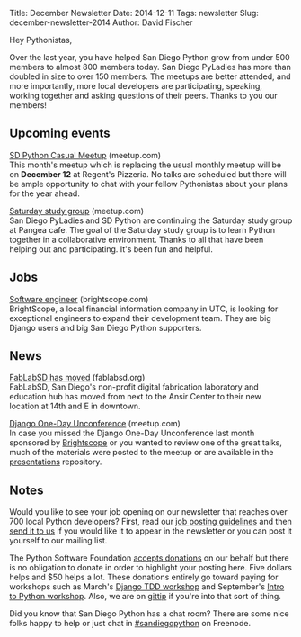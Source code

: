 Title: December Newsletter
Date: 2014-12-11
Tags: newsletter
Slug: december-newsletter-2014
Author: David Fischer


Hey Pythonistas,

Over the last year, you have helped San Diego Python grow from under 500
members to almost 800 members today. San Diego PyLadies has more than
doubled in size to over 150 members. The meetups are better attended, and
more importantly, more local developers are participating, speaking, working
together and asking questions of their peers. Thanks to you our members!


Upcoming events
---------------


[SD Python Casual Meetup][casual-meetup] (meetup.com) <br />
This month's meetup which is replacing the usual monthly meetup will be
on **December 12** at Regent's Pizzeria. No talks are scheduled but there will
be ample opportunity to chat with your fellow Pythonistas about your plans
for the year ahead.

[casual-meetup]: http://www.meetup.com/pythonsd/events/216957992/


[Saturday study group][saturday-meetup] (meetup.com) <br />
San Diego PyLadies and SD Python are continuing the Saturday study group
at Pangea cafe. The goal of the Saturday study group is to learn Python
together in a collaborative environment. Thanks to all that have been
helping out and participating. It's been fun and helpful.

[saturday-meetup]: http://www.meetup.com/pythonsd/events/218722615/


Jobs
----

[Software engineer][software-engineer] (brightscope.com) <br />
BrightScope, a local financial information company in UTC, is looking for
exceptional engineers to expand their development team. They are big Django
users and big San Diego Python supporters.

[software-engineer]: http://www.brightscope.com/about/careers/#job_Senior_Software_Engineer


News
----

[FabLabSD has moved][fablab] (fablabsd.org) <br />
FabLabSD, San Diego's non-profit digital fabrication laboratory and education
hub has moved from next to the Ansir Center to their new location at 14th
and E in downtown.

[fablab]: http://www.fablabsd.org/


[Django One-Day Unconference][django-oneday] (meetup.com) <br />
In case you missed the Django One-Day Unconference last month sponsored by
[Brightscope][] or you wanted to review one of the great talks, much of the
materials were posted to the meetup or are available in the [presentations][]
repository.

[django-oneday]: http://www.meetup.com/pythonsd/events/212859872/
[Brightscope]: http://brightscope.com
[presentations]: https://github.com/pythonsd/presentations

Notes
-----


Would you like to see your job opening on our newsletter that reaches over
700 local Python developers? First, read our
[job posting guidelines][job-guidelines] and then [send it to us][send-it]
if you would like it to appear in the newsletter or you can post it
yourself to our mailing list.

The Python Software Foundation [accepts donations][accepts-donations] on our
behalf but there is no obligation to donate in order to highlight your
posting here. Five dollars helps and $50 helps a lot. These donations entirely
go toward paying for workshops such as March's
[Django TDD workshop][django-workshop] and September's
[Intro to Python workshop][intro-workshop]. Also, we are on [gittip][] if
you're into that sort of thing.

[send-it]: mailto:sandiegopython@gmail.com
[job-guidelines]: http://pythonsd.org/pages/job-posting-guidelines.html
[accepts-donations]: https://psfmember.org/civicrm/contribute/transact?reset=1&id=9
[gittip]: https://www.gittip.com/sandiegopython/
[django-workshop]: http://www.meetup.com/pythonsd/events/164679962/
[intro-workshop]: http://www.meetup.com/pythonsd/events/199295402/


Did you know that San Diego Python has a chat room? There are some nice
folks happy to help or just chat in [#sandiegopython][irc] on Freenode.

[irc]: http://pythonsd.org/pages/chat-room.html
